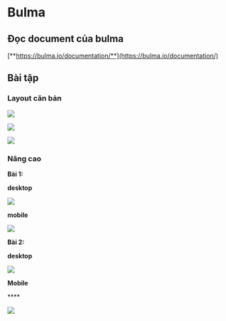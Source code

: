 # Bulma

## **Đọc document của bulma**

[**https://bulma.io/documentation/**](https://bulma.io/documentation/)

## **Bài tập**

### **Layout căn bản**

![](https://lh3.googleusercontent.com/uEjb8o_y7G6B_M6FXXNKuvbxbPmkSb-M6UXc6RFUehenroGKAFKeMSYfjnP1k10vt_OcbfTjl_U4uBfOAsRgCbHElyoMA7cayrDz913dAM0Dbv0NZCSWXvfoUaEfZwQ4VwzmDjBv)

![](https://lh3.googleusercontent.com/bPcmIk1_A7GUzINfyFhv8uaZ7Ua9VRrBKV4piPnldutg4tvopDDMrlW1QvbeB-n7zFf8vtwXsCtqXDZRwSGWDoX7oXAW9aTMkFg2hEU9jpaG0k1Oy7qP0WC8x81n2tBDQun9YFtq)

![](https://lh4.googleusercontent.com/Z_KynhBRMT_LxsTy2iCT4zkYoCYjf2KxMZIzWX9djkEuKpj_IQt2w8u0_sJjjKio1U7xtYAfOf1hTkjTfUrI6kXLu2d0NosLpY4nfxvu6M8TfTq0mLY4-NKJqRsCFR2_E68l1FFL)

### **Nâng cao**

**Bài 1:**

**desktop**

![](https://lh5.googleusercontent.com/tjC4RXN1wNXrzfCtOIsH3cY4IqCLgC6qLDFzIoISeSlFhkaubKZj6atNzP8gk45K772LL5aldxVoVVyA2RbMjFyIW-X__4cgGibs7xwCB6nvONy7QNo5kCF_TAxBdoWORPRc5nXS)

**mobile**

![](https://lh5.googleusercontent.com/SialK9NgrCyH89iaNJqPDTiI3Lkl1xJ-H0oVDeD9zk2WNGcNsoRyYTzUwkHCwFR7Cmdr9IQI5aWsi9sdaRsTQ65jHT8l6gVRfuTV7f4q-Sfs__gJ0I5uYOe-gClN5ltMlf_F-KHf)

**Bài 2:**

**desktop**

![](../.gitbook/assets/image%20%282%29.png)

**Mobile**

\*\*\*\*

![](../.gitbook/assets/image%20%281%29.png)

